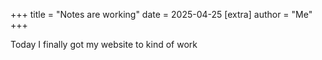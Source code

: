 +++
   title = "Notes are working"
   date = 2025-04-25
   [extra]
   author = "Me"
+++

Today I finally got my website to kind of work